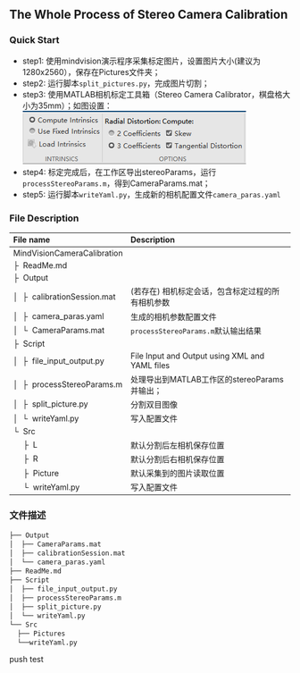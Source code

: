 ## The Whole Process of Stereo Camera Calibration 
### Quick Start
- step1: 使用mindvision演示程序采集标定图片，设置图片大小(建议为1280x2560），保存在Pictures文件夹；
- step2: 运行脚本`split_pictures.py`，完成图片切割；
- step3: 使用MATLAB相机标定工具箱（Stereo Camera Calibrator，棋盘格大小为35mm）；如图设置：
![img.png](Src/setupParams.png)
- step4: 标定完成后，在工作区导出stereoParams，运行`processStereoParams.m`，得到CameraParams.mat；
- step5: 运行脚本`writeYaml.py`，生成新的相机配置文件`camera_paras.yaml`

### File Description
| File name | Description
| :--- | :----------
| MindVisionCameraCalibration
| &boxvr;&nbsp; ReadMe.md | 
| &boxvr;&nbsp; Output | 
| &boxv;&nbsp; &boxvr;&nbsp;  calibrationSession.mat | (若存在) 相机标定会话，包含标定过程的所有相机参数
| &boxv;&nbsp; &boxvr;&nbsp;  camera_paras.yaml | 生成的相机参数配置文件
| &boxv;&nbsp; &boxur;&nbsp;  CameraParams.mat | `processStereoParams.m`默认输出结果
| &boxvr;&nbsp; Script | 
| &boxv;&nbsp; &boxvr;&nbsp;  file_input_output.py | File Input and Output using XML and YAML files
| &boxv;&nbsp; &boxvr;&nbsp;  processStereoParams.m | 处理导出到MATLAB工作区的stereoParams并输出；
| &boxv;&nbsp; &boxvr;&nbsp;  split_picture.py | 分割双目图像
| &boxv;&nbsp; &boxur;&nbsp;  writeYaml.py | 写入配置文件
| &boxur;&nbsp; Src | 
| &ensp;&ensp; &boxvr;&nbsp;  L | 默认分割后左相机保存位置
| &ensp;&ensp; &boxvr;&nbsp;  R | 默认分割后右相机保存位置
| &ensp;&ensp; &boxvr;&nbsp;  Picture | 默认采集到的图片读取位置
| &ensp;&ensp; &boxur;&nbsp;  writeYaml.py | 写入配置文件

### 文件描述

```
├── Output
│  ├── CameraParams.mat
│  ├── calibrationSession.mat
│  └── camera_paras.yaml
├── ReadMe.md
├── Script
│  ├── file_input_output.py
│  ├── processStereoParams.m
│  ├── split_picture.py
│  └── writeYaml.py
└── Src
  ├── Pictures
  └──writeYaml.py
```





push test
